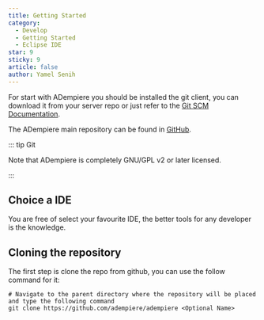 ```yaml
---
title: Getting Started
category:
  - Develop
  - Getting Started
  - Eclipse IDE
star: 9
sticky: 9
article: false
author: Yamel Senih
---
```


For start with ADempiere you should be installed the git client, you can download it from your server repo or just refer to the [Git SCM Documentation](http://git-scm.com/doc).

The ADempiere main repository can be found in [GitHub](https://github.com/adempiere/adempiere).

::: tip Git

Note that ADempiere is completely GNU/GPL v2 or later licensed. 

:::

## Choice a IDE

You are free of select your favourite IDE, the better tools for any developer is the knowledge.

## Cloning the repository

The first step is clone the repo from github, you can use the follow command for it:

```Shell
# Navigate to the parent directory where the repository will be placed and type the following command
git clone https://github.com/adempiere/adempiere <Optional Name>
```
